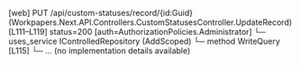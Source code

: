 [web] PUT /api/custom-statuses/record/{id:Guid}  (Workpapers.Next.API.Controllers.CustomStatusesController.UpdateRecord)  [L111–L119] status=200 [auth=AuthorizationPolicies.Administrator]
  └─ uses_service IControlledRepository<RecordStatus> (AddScoped)
    └─ method WriteQuery [L115]
      └─ ... (no implementation details available)

